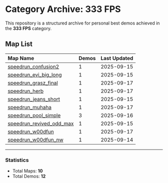 # Category Archive: 333 FPS

This repository is a structured archive for personal best demos achieved in the **333 FPS** category.

## Map List

| Map Name | Demos | Last Updated |
| :--- | :---- | :--- |
| [speedrun_confusion2](./speedrun_confusion2) | 1 | 2025-09-15 |
| [speedrun_evi_big_long](./speedrun_evi_big_long) | 1 | 2025-09-15 |
| [speedrun_grasz_final](./speedrun_grasz_final) | 1 | 2025-09-17 |
| [speedrun_herb](./speedrun_herb) | 1 | 2025-09-17 |
| [speedrun_jeans_short](./speedrun_jeans_short) | 1 | 2025-09-15 |
| [speedrun_muhaha](./speedrun_muhaha) | 1 | 2025-09-17 |
| [speedrun_pool_simple](./speedrun_pool_simple) | 3 | 2025-09-16 |
| [speedrun_revived_odd_max](./speedrun_revived_odd_max) | 1 | 2025-09-15 |
| [speedrun_w00dfun](./speedrun_w00dfun) | 1 | 2025-09-17 |
| [speedrun_w00dfun_nw](./speedrun_w00dfun_nw) | 1 | 2025-09-14 |

---

### Statistics
- Total Maps: **10**
- Total Demos: **12**